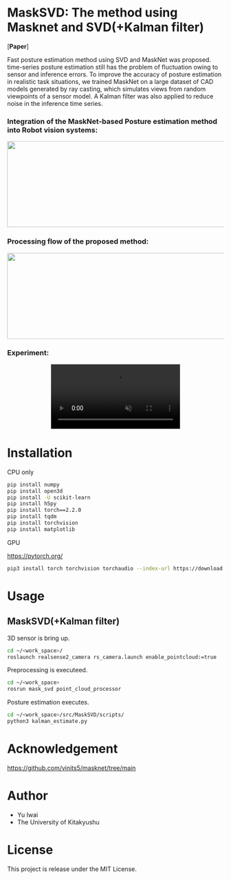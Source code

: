 # MaskSVD: The method using Masknet and SVD(+Kalman filter)

[**Paper**]

Fast posture estimation method using SVD and MaskNet was proposed.
time-series posture estimation still has the problem of fluctuation owing to sensor and inference errors.
To improve the accuracy of posture estimation in realistic task situations, we trained MaskNet on a large dataset of CAD models generated by ray casting, which simulates views from random viewpoints of a sensor model. 
A Kalman filter was also applied to reduce noise in the inference time series.

### Integration of the MaskNet-based Posture estimation method into Robot vision systems:

<p align="center">
      <img src="https://github.com/user-attachments/assets/66977d8f-ea21-4f9d-96a6-0030557f2d76" height="200" width="600">
</p>


### Processing flow of the proposed method:

<p align="center">
      <img src="https://github.com/user-attachments/assets/f7560ade-6a0c-4eea-a27c-76246054ff47" height="200" width="650">
</p>

### Experiment: 

<p align="center">
      <video src="https://github.com/user-attachments/assets/be980ad2-f0ce-44a3-b8ec-53a2dcfeaf78" autoplay muted>
</p>


 
# Installation

CPU only

```bash
pip install numpy
pip install open3d
pip install -U scikit-learn
pip install h5py
pip install torch==2.2.0
pip install tqdm
pip install torchvision
pip install matplotlib
```

GPU

https://pytorch.org/

```bash
pip3 install torch torchvision torchaudio --index-url https://download.pytorch.org/whl/cu118
```


# Usage

## MaskSVD(+Kalman filter)

3D sensor is bring up.

```bash
cd ~/<work_space>/
roslaunch realsense2_camera rs_camera.launch enable_pointcloud:=true
```

Preprocessing is executeed.

```bash
cd ~/<work_space>
rosrun mask_svd point_cloud_processor
```

Posture estimation executes.

```bash
cd ~/<work_space>/src/MaskSVD/scripts/
python3 kalman_estimate.py 
```

# Acknowledgement

https://github.com/vinits5/masknet/tree/main

# Author
 
* Yu Iwai
* The University of Kitakyushu
 
# License

This project is release under the MIT License.
